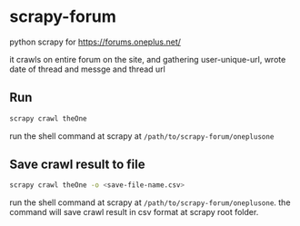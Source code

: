 # scrapy-forum

python scrapy for https://forums.oneplus.net/

it crawls on entire forum on the site, and gathering user-unique-url, wrote date of thread and messge and thread url

## Run

```sh
scrapy crawl theOne
```
run the shell command at scrapy at `/path/to/scrapy-forum/oneplusone`

## Save crawl result to file

```sh
scrapy crawl theOne -o <save-file-name.csv>
```
run the shell command at scrapy at `/path/to/scrapy-forum/oneplusone`. the command will save crawl result in csv format at scrapy root folder.
